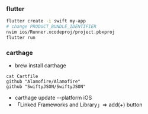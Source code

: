 ### flutter
```bash
flutter create -i swift my-app
# change PRODUCT_BUNDLE_IDENTIFIER
nvim ios/Runner.xcodeproj/project.pbxproj
flutter run
```
### carthage
- brew install carthage
```
cat Cartfile
github "Alamofire/Alamofire"
github "SwiftyJSON/SwiftyJSON"
```
- carthage update --platform iOS
- 「Linked Frameworks and Library」=> add(+) button

